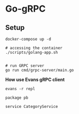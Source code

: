 # Go-gRPC

## Setup

```shell
docker-compose up -d

# accessing the container
./scripts/golang-app.sh


# run GRPC server
go run cmd/grpc-server/main.go
```

**How use Evans gRPC client**

```shell
evans -r repl

package pb

service CategoryService

```